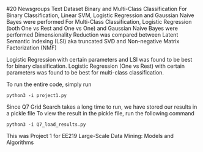 #20 Newsgroups Text Dataset Binary and Multi-Class Classification
For Binary Classification, Linear SVM, Logistic Regression and Gaussian Naive Bayes were performed
For Multi-Class Classification, Logistic Regression (both One vs Rest and One vs One) and Gaussian Naive Bayes were performed
Dimensionality Reduction was compared between Latent Semantic Indexing (LSI) aka truncated SVD and Non-negative Matrix Factorization (NMF)

Logistic Regression with certain parameters and LSI was found to be best for binary classification.
Logistic Regression (One vs Rest) with certain parameters was found to be best for multi-class classification.

To run the entire code, simply run 
```
python3 -i project1.py
```

Since Q7 Grid Search takes a long time to run, 
we have stored our results in a pickle file
To view the result in the pickle file, run the following command
```
python3 -i Q7_load_results.py
```

This was Project 1 for EE219 Large-Scale Data Mining: Models and Algorithms
